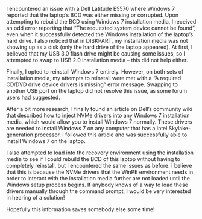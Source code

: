 ---
---

I encountered an issue with a Dell Latitude E5570 where Windows 7 reported that the laptop’s BCD was either missing or corrupted. Upon attempting to rebuild the BCD using Windows 7 installation media, I received an odd error reporting that “The requested system device cannot be found”, even when it successfully detected the Windows installation of the laptop’s hard drive. I also noticed that in DISKPART, my installation media was not showing up as a disk (only the hard drive of the laptop appeared). At first, I believed that my USB 3.0 flash drive might be causing some issues, so I attempted to swap to USB 2.0 installation media – this did not help either.

Finally, I opted to reinstall Windows 7 entirely. However, on both sets of installation media, my attempts to reinstall were met with a “A required CD/DVD drive device drivers is missing” error message. Swapping to another USB port on the laptop did not resolve this issue, as some forum users had suggested.

After a bit more research, I finally found an article on Dell’s community wiki that described how to inject NVMe drivers into any Windows 7 installation media, which would allow you to install Windows 7 normally. These drivers are needed to install Windows 7 on any computer that has a Intel Skylake-generation processor. I followed this article and was successfully able to install Windows 7 on the laptop.

I also attempted to load into the recovery environment using the installation media to see if I could rebuild the BCD of this laptop without having to completely reinstall, but I encountered the same issues as before. I believe that this is because the NVMe drivers that the WinPE environment needs in order to interact with the installation media further are not loaded until the Windows setup process begins. If anybody knows of a way to load these drivers manually through the command prompt, I would be very interested in hearing of a solution!

Hopefully this information saves somebody else some time!
